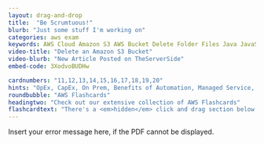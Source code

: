 ```yaml
---
layout: drag-and-drop
title:  "Be Scrumtuous!"
blurb: "Just some stuff I'm working on"
categories: aws exam
keywords: AWS Cloud Amazon S3 AWS Bucket Delete Folder Files Java JavaScript Python
video-title: "Delete an Amazon S3 Bucket"
video-blurb: "New Article Posted on TheServerSide"
embed-code: 3XodvoBUDHw

cardnumbers: "11,12,13,14,15,16,17,18,19,20"
hints: "OpEx, CapEx, On Prem, Benefits of Automation, Managed Service, Design for Failure, Monolithic architectures, Parallel Computing, RDS, ECS, EKS, DynamoDB"
roundbubble: "AWS Flashcards"
headingtwo: "Check out our extensive collection of AWS Flashcards"
flashcardtext: "There's a <em>hidden</em> click and drag section below for hints."
---
```



  
<object width="850" height="1100" type="application/pdf" data="/assets/pdf/sprint-review-18.pdf">
    <p>Insert your error message here, if the PDF cannot be displayed.</p>
</object>










